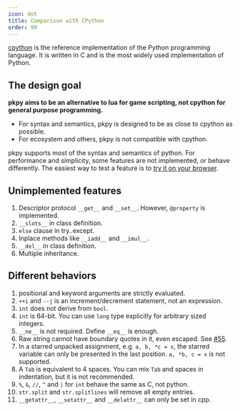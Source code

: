 ```yaml
---
icon: dot
title: Comparison with CPython
order: 99
---
```


[cpython](https://github.com/python/cpython) is the reference implementation of the Python programming language. It is written in C and is the most widely used implementation of Python.

## The design goal

**pkpy aims to be an alternative to lua for
game scripting, not cpython for general purpose programming.**

+ For syntax and semantics, pkpy is designed to be as close to cpython as possible.
+ For ecosystem and others, pkpy is not compatible with cpython.

pkpy supports most of the syntax and semantics of python.
For performance and simplicity, some features are not implemented, or behave differently.
The easiest way to test a feature is to [try it on your browser](https://pocketpy.dev/static/web/).

## Unimplemented features

1. Descriptor protocol `__get__` and `__set__`. However, `@property` is implemented.
2. `__slots__` in class definition.
3. `else` clause in try..except.
4.  Inplace methods like `__iadd__` and `__imul__`.
5. `__del__` in class definition.
6. Multiple inheritance.

## Different behaviors

1. positional and keyword arguments are strictly evaluated.
2. `++i` and `--j` is an increment/decrement statement, not an expression.
3. `int` does not derive from `bool`.
4. `int` is 64-bit. You can use `long` type explicitly for arbitrary sized integers.
5. `__ne__` is not required. Define `__eq__` is enough.
6. Raw string cannot have boundary quotes in it, even escaped. See [#55](https://github.com/pocketpy/pocketpy/issues/55).
7. In a starred unpacked assignment, e.g. `a, b, *c = x`, the starred variable can only be presented in the last position. `a, *b, c = x` is not supported.
8. A `Tab` is equivalent to 4 spaces. You can mix `Tab` and spaces in indentation, but it is not recommended.
9. `%`, `&`, `//`, `^` and `|` for `int` behave the same as C, not python.
10. `str.split` and `str.splitlines` will remove all empty entries.
11. `__getattr__`, `__setattr__` and `__delattr__` can only be set in cpp.
